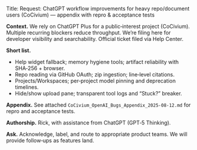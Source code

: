 Title: Request: ChatGPT workflow improvements for heavy repo/document users (CoCivium) — appendix with repro & acceptance tests

**Context.** We rely on ChatGPT Plus for a public‑interest project (CoCivium).  Multiple recurring blockers reduce throughput.  We’re filing here for developer visibility and searchability.  Official ticket filed via Help Center.

**Short list.**
- Help widget fallback; memory hygiene tools; artifact reliability with SHA‑256 + browser.
- Repo reading via GitHub OAuth; zip ingestion; line‑level citations.
- Projects/Workspaces; per‑project model pinning and deprecation timelines.
- Hide/show upload pane; transparent tool logs and “Stuck?” breaker.

**Appendix.** See attached `CoCivium_OpenAI_Bugs_Appendix_2025-08-12.md` for repro and acceptance tests.

**Authorship.** Rick, with assistance from ChatGPT (GPT‑5 Thinking).

**Ask.** Acknowledge, label, and route to appropriate product teams.  We will provide follow‑ups as features land.


